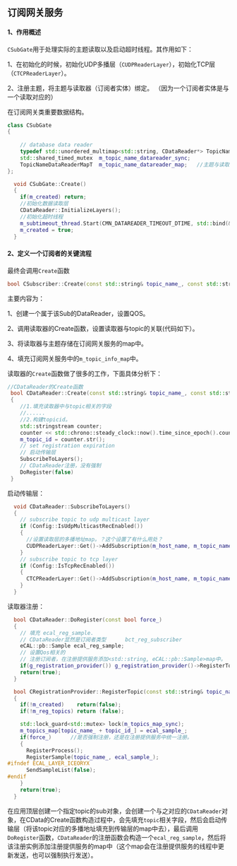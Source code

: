 ## 订阅网关服务

#### 1、作用概述

`CSubGate`用于处理实际的主题读取以及启动超时线程。其作用如下：

1、在初始化的时候，初始化UDP多播层（`CUDPReaderLayer`），初始化TCP层（`CTCPReaderLayer`）。

2、注册主题，将主题与读取器（订阅者实体）绑定。 （因为一个订阅者实体是与一个读取对应的）

在订阅网关类重要数据结构。

```cpp
class CSubGate
{
   
    // database data reader
    typedef std::unordered_multimap<std::string, CDataReader*> TopicNameDataReaderMapT;
    std::shared_timed_mutex  m_topic_name_datareader_sync;
    TopicNameDataReaderMapT  m_topic_name_datareader_map;	//主题与读取器的map，一个主题对应一个读取器。
};
```

```cpp
  void CSubGate::Create()
  {
    if(m_created) return;
    //初始化数据读取层
    CDataReader::InitializeLayers();
    //初始化超时线程
    m_subtimeout_thread.Start(CMN_DATAREADER_TIMEOUT_DTIME, std::bind(&CSubGate::CheckTimeouts, this));
    m_created = true;
  }
```

#### 2、定义一个订阅者的关键流程

最终会调用`Create`函数

```cpp
bool CSubscriber::Create(const std::string& topic_name_, const std::string& topic_type_ /* = "" */, const std::string& topic_desc_ /* = "" */);
```

主要内容为：

1、创建一个属于该Sub的DataReader，设置QOS。

2、调用读取器的Create函数，设置读取器与topic的关联(代码如下）。

3、将读取器与主题存储在订阅网关服务的map中。

4、填充订阅网关服务中的`m_topic_info_map`中。

读取器的`Create`函数做了很多的工作，下面具体分析下：

```cpp
//CDataReader的Create函数
 bool CDataReader::Create(const std::string& topic_name_, const std::string& topic_type_, const std::string& topic_desc_)
 {
   	//1.填充读取器中与topic相关的字段
   	//......
    //2.构建topicid。
    std::stringstream counter;
    counter << std::chrono::steady_clock::now().time_since_epoch().count();
    m_topic_id = counter.str();
   	// set registration expiration
    // 启动传输层
    SubscribeToLayers();
    // CDataReader注册，没有强制
    DoRegister(false)
 }
```

启动传输层：

```cpp
  void CDataReader::SubscribeToLayers()
  {
    // subscribe topic to udp multicast layer
    if (Config::IsUdpMulticastRecEnabled())
    {
      //设置读取层的多播地址map。？这个设置了有什么用处？
      CUDPReaderLayer::Get()->AddSubscription(m_host_name, m_topic_name, m_topic_id, m_qos);	
    }
    // subscribe topic to tcp layer
    if (Config::IsTcpRecEnabled())
    {
      CTCPReaderLayer::Get()->AddSubscription(m_host_name, m_topic_name, m_topic_id, m_qos);
    }
  }
```

读取器注册：

```cpp
  bool CDataReader::DoRegister(const bool force_)
  {
    // 填充 ecal_reg_sample.
    // CDataReader显然是订阅者类型 		bct_reg_subscriber
    eCAL::pb::Sample ecal_reg_sample;
    // 设置Qos相关的
    // 注册订阅者，在注册提供服务添加<std::string, eCAL::pb::Sample>map中。
    if(g_registration_provider()) g_registration_provider()->RegisterTopic(m_topic_name, m_topic_id, ecal_reg_sample, force_);
    return(true);
  }

  bool CRegistrationProvider::RegisterTopic(const std::string& topic_name_, const std::string& topic_id_, const eCAL::pb::Sample& ecal_sample_, const bool force_)
  {
    if(!m_created)    return(false);
    if(!m_reg_topics) return (false);

    std::lock_guard<std::mutex> lock(m_topics_map_sync);
    m_topics_map[topic_name_ + topic_id_] = ecal_sample_;
    if(force_)		//是否强制注册，还是在注册提供服务中统一注册。
    {
      RegisterProcess();
      RegisterSample(topic_name_, ecal_sample_);
#ifndef ECAL_LAYER_ICEORYX
      SendSampleList(false);
#endif
    }
    return(true);
  }
```

在应用顶层创建一个指定topic的sub对象，会创建一个与之对应的`CDataReader`对象，在CData的Create函数构造过程中，会先填充`topic`相关字段，然后会启动传输层（将该topic对应的多播地址填充到传输层的map中去），最后调用`DoRegister`函数，`CDataReader`的注册函数会构造一个`ecal_reg_sample`，然后将该注册实例添加注册提供服务的map中（这个map会在注册提供服务的线程中更新发送，也可以强制执行发送）。



